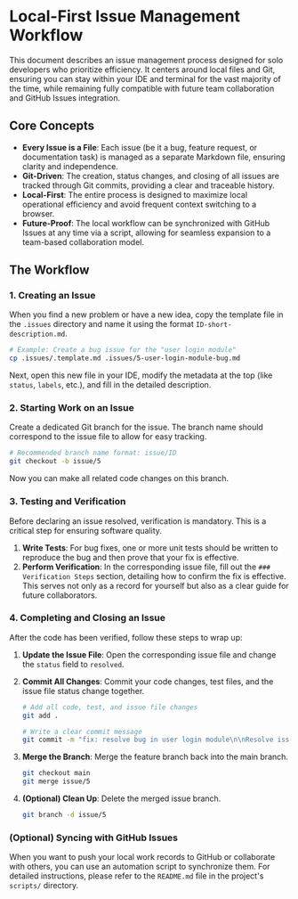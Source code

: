 # Local-First Issue Management Workflow

This document describes an issue management process designed for solo developers who prioritize efficiency. It centers around local files and Git, ensuring you can stay within your IDE and terminal for the vast majority of the time, while remaining fully compatible with future team collaboration and GitHub Issues integration.

## Core Concepts

- **Every Issue is a File**: Each issue (be it a bug, feature request, or documentation task) is managed as a separate Markdown file, ensuring clarity and independence.
- **Git-Driven**: The creation, status changes, and closing of all issues are tracked through Git commits, providing a clear and traceable history.
- **Local-First**: The entire process is designed to maximize local operational efficiency and avoid frequent context switching to a browser.
- **Future-Proof**: The local workflow can be synchronized with GitHub Issues at any time via a script, allowing for seamless expansion to a team-based collaboration model.

## The Workflow

### 1. Creating an Issue

When you find a new problem or have a new idea, copy the template file in the `.issues` directory and name it using the format `ID-short-description.md`.

```bash
# Example: Create a bug issue for the "user login module"
cp .issues/.template.md .issues/5-user-login-module-bug.md
```

Next, open this new file in your IDE, modify the metadata at the top (like `status`, `labels`, etc.), and fill in the detailed description.

### 2. Starting Work on an Issue

Create a dedicated Git branch for the issue. The branch name should correspond to the issue file to allow for easy tracking.

```bash
# Recommended branch name format: issue/ID
git checkout -b issue/5
```

Now you can make all related code changes on this branch.

### 3. Testing and Verification

Before declaring an issue resolved, verification is mandatory. This is a critical step for ensuring software quality.

1.  **Write Tests**: For bug fixes, one or more unit tests should be written to reproduce the bug and then prove that your fix is effective.
2.  **Perform Verification**: In the corresponding issue file, fill out the `### Verification Steps` section, detailing how to confirm the fix is effective. This serves not only as a record for yourself but also as a clear guide for future collaborators.

### 4. Completing and Closing an Issue

After the code has been verified, follow these steps to wrap up:

1.  **Update the Issue File**: Open the corresponding issue file and change the `status` field to `resolved`.
2.  **Commit All Changes**: Commit your code changes, test files, and the issue file status change together.

    ```bash
    # Add all code, test, and issue file changes
    git add .

    # Write a clear commit message
    git commit -m "fix: resolve bug in user login module\n\nResolve issue #5"
    ```

3.  **Merge the Branch**: Merge the feature branch back into the main branch.

    ```bash
    git checkout main
    git merge issue/5
    ```

4.  **(Optional) Clean Up**: Delete the merged issue branch.

    ```bash
    git branch -d issue/5
    ```

### (Optional) Syncing with GitHub Issues

When you want to push your local work records to GitHub or collaborate with others, you can use an automation script to synchronize them. For detailed instructions, please refer to the `README.md` file in the project's `scripts/` directory.
